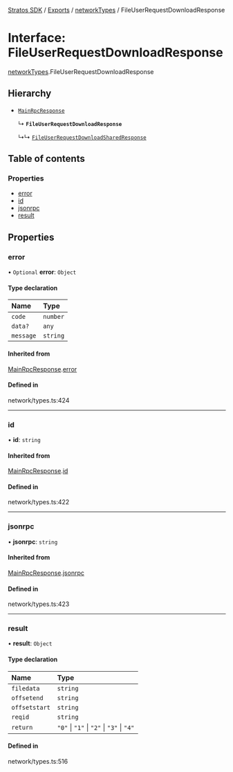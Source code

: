 [Stratos SDK](../README.md) / [Exports](../modules.md) / [networkTypes](../modules/networkTypes.md) / FileUserRequestDownloadResponse

# Interface: FileUserRequestDownloadResponse

[networkTypes](../modules/networkTypes.md).FileUserRequestDownloadResponse

## Hierarchy

- [`MainRpcResponse`](networkTypes.MainRpcResponse.md)

  ↳ **`FileUserRequestDownloadResponse`**

  ↳↳ [`FileUserRequestDownloadSharedResponse`](networkTypes.FileUserRequestDownloadSharedResponse.md)

## Table of contents

### Properties

- [error](networkTypes.FileUserRequestDownloadResponse.md#error)
- [id](networkTypes.FileUserRequestDownloadResponse.md#id)
- [jsonrpc](networkTypes.FileUserRequestDownloadResponse.md#jsonrpc)
- [result](networkTypes.FileUserRequestDownloadResponse.md#result)

## Properties

### error

• `Optional` **error**: `Object`

#### Type declaration

| Name | Type |
| :------ | :------ |
| `code` | `number` |
| `data?` | `any` |
| `message` | `string` |

#### Inherited from

[MainRpcResponse](networkTypes.MainRpcResponse.md).[error](networkTypes.MainRpcResponse.md#error)

#### Defined in

network/types.ts:424

___

### id

• **id**: `string`

#### Inherited from

[MainRpcResponse](networkTypes.MainRpcResponse.md).[id](networkTypes.MainRpcResponse.md#id)

#### Defined in

network/types.ts:422

___

### jsonrpc

• **jsonrpc**: `string`

#### Inherited from

[MainRpcResponse](networkTypes.MainRpcResponse.md).[jsonrpc](networkTypes.MainRpcResponse.md#jsonrpc)

#### Defined in

network/types.ts:423

___

### result

• **result**: `Object`

#### Type declaration

| Name | Type |
| :------ | :------ |
| `filedata` | `string` |
| `offsetend` | `string` |
| `offsetstart` | `string` |
| `reqid` | `string` |
| `return` | ``"0"`` \| ``"1"`` \| ``"2"`` \| ``"3"`` \| ``"4"`` |

#### Defined in

network/types.ts:516
